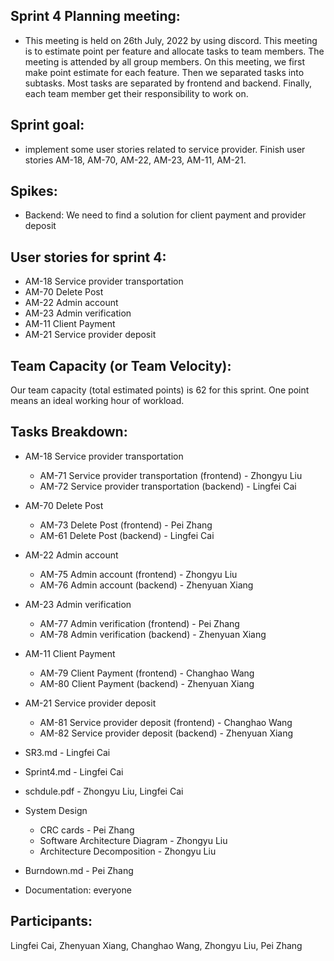 ## Sprint 4 Planning meeting:

- This meeting is held on 26th July, 2022 by using discord. This meeting is to estimate point per feature and allocate tasks to team members. The meeting is attended by all group members. On this meeting, we first make point estimate for each feature. Then we separated tasks into subtasks. Most tasks are separated by frontend and backend. Finally, each team member get their responsibility to work on.

## Sprint goal:

- implement some user stories related to service provider. Finish user stories AM-18, AM-70, AM-22, AM-23, AM-11, AM-21.

## Spikes:

- Backend: We need to find a solution for client payment and provider deposit

## User stories for sprint 4:

- AM-18 Service provider transportation
- AM-70 Delete Post
- AM-22 Admin account
- AM-23 Admin verification
- AM-11 Client Payment
- AM-21 Service provider deposit



## Team Capacity (or Team Velocity):

 Our team capacity (total estimated points) is 62 for this sprint. One point means an ideal working hour of workload.

## Tasks Breakdown:

- AM-18 Service provider transportation
  - AM-71 Service provider transportation (frontend) - Zhongyu Liu
  - AM-72 Service provider transportation (backend) - Lingfei Cai
- AM-70 Delete Post
  - AM-73 Delete Post (frontend) - Pei Zhang
  - AM-61 Delete Post (backend) - Lingfei Cai
- AM-22 Admin account
  - AM-75 Admin account (frontend) - Zhongyu Liu
  - AM-76 Admin account (backend) - Zhenyuan Xiang
- AM-23 Admin verification
  - AM-77 Admin verification (frontend) - Pei Zhang
  - AM-78 Admin verification (backend) - Zhenyuan Xiang
- AM-11 Client Payment
  - AM-79 Client Payment (frontend) - Changhao Wang
  - AM-80 Client Payment (backend) - Zhenyuan Xiang
- AM-21 Service provider deposit
  - AM-81 Service provider deposit (frontend) - Changhao Wang
  - AM-82 Service provider deposit (backend) - Zhenyuan Xiang


- SR3.md - Lingfei Cai
- Sprint4.md - Lingfei Cai
- schdule.pdf - Zhongyu Liu, Lingfei Cai
- System Design
  - CRC cards - Pei Zhang
  - Software Architecture Diagram - Zhongyu Liu
  - Architecture Decomposition - Zhongyu Liu
- Burndown.md - Pei Zhang
- Documentation: everyone

## **Participants**: 

Lingfei Cai, Zhenyuan Xiang, Changhao Wang, Zhongyu Liu, Pei Zhang

